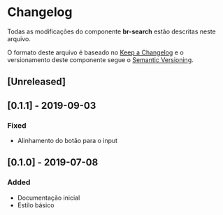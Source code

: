 # Changelog
Todas as modificações do componente **br-search** estão descritas neste arquivo.

O formato deste arquivo é baseado no [Keep a Changelog](https://keepachangelog.com/en/1.0.0/) e o versionamento deste componente segue o [Semantic Versioning](https://semver.org/spec/v2.0.0.html).

## [Unreleased]

## [0.1.1] - 2019-09-03
### Fixed
- Alinhamento do botão para o input

## [0.1.0] - 2019-07-08
### Added
- Documentação inicial
- Estilo básico
